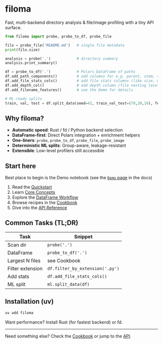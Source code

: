 # filoma

Fast, multi-backend directory analysis & file/image profiling with a tiny API surface.

```python
from filoma import probe, probe_to_df, probe_file

filo = probe_file('README.md')   # single file metadata
print(filo.size)

analysis = probe('.')            # directory summary
analysis.print_summary()

df = probe_to_df('.')            # Polars DataFrame of paths
df.add_path_components()         # add columns for e.g. parent, stem, suffix
df.add_file_stats_cols()         # add file stats columns (like size, mtime, etc.)
df.add_depth_col()               # add depth column (file nesting level)
df.add_filename_features()       # see the Demo for details

# ML-ready splits
train, val, test = df.split_data(seed=42, train_val_test=(70,20,10), feature='XYZ')
```

## Why filoma?
- **Automatic speed**: Rust / fd / Python backend selection
- **DataFrame-first**: Direct Polars integration + enrichment helpers
- **One-liners**: `probe`, `probe_to_df`, `probe_file`, `probe_image`
- **Deterministic ML splits**: Group-aware, leakage-resistant
- **Extensible**: Low-level profilers still accessible

## Start here
Best place to begin is the Demo notebook (see the [`Demo` page](demo.md) in the docs)  
1. Read the [Quickstart](quickstart.md)  
2. Learn [Core Concepts](concepts.md)  
3. Explore the [DataFrame Workflow](dataframe.md)  
4. Browse recipes in the [Cookbook](cookbook.md)  
5. Dive into the [API Reference](api.md)  

## Common Tasks (TL;DR)
| Task | Snippet |
|------|---------|
| Scan dir | `probe('.')` |
| DataFrame | `probe_to_df('.')` |
| Largest N files | see Cookbook |
| Filter extension | `df.filter_by_extension('.py')` |
| Add stats | `df.add_file_stats_cols()` |
| ML split | `ml.split_data(df)` |

## Installation (uv)
```bash
uv add filoma
```

Want performance? Install Rust (for fastest backend) or fd.

---
Need something else? Check the [Cookbook](cookbook.md) or jump to the [API](api.md).
